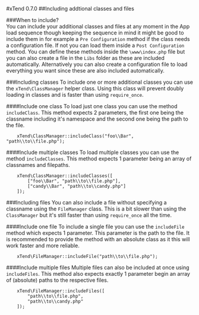 #xTend 0.7.0
##Including addtional classes and files

###When to include?  
You can include your additional classes and files at any moment in the App load sequence though keeping the sequence in mind it might be good to include them in for example a `Pre Configuration` method if the class needs a configuration file. If not you can load them inside a `Post Configuration` method. You can define these methods inside the `\www\index.php` file but you can also create a file in the `Libs` folder as these are included automatically. Alternatively you can also create a configuration file to load everything you want since these are also included automatically.

###Including classes
To include one or more additional classes you can use the `xTend\ClassManager` helper class. Using this class will prevent doubly loading in classes and is faster than using `require_once`.  

####Include one class
To load just one class you can use the method `includeClass`. This method expects 2 parameters, the first one being the classname including it's namespace and the second one being the path to the file.
```
    xTend\ClassManager::includeClass("foo\\Bar", "path\\to\\file.php");
```

####Include multiple classes
To load multiple classes you can use the method `includeClasses`. This method expects 1 parameter being an array of classnames and filepaths.
```
    xTend\ClassManager::includeClasses([
        ["foo\\Bar", "path\\to\\file.php"],
        ["candy\\Bar", "path\\to\\candy.php"]
    ]);
```

###Including files
You can also include a file without specifying a classname using the `FileManager` class. This is a bit slower than using the `ClassManager` but it's still faster than using `require_once` all the time.

####Include one file
To include a single file you can use the `includeFile` method which expects 1 parameter. This parameter is the path to the file. It is recommended to provide the method with an absolute class as it this will work faster and more reliable.
```
    xTend\FileManager::includeFile("path\\to\\file.php");
```

####Include multiple files
Multiple files can also be included at once using `includeFiles`. This method also expects exactly 1 parameter begin an array of (absolute) paths to the respective files.
```
    xTend\FileManager::includeFiles([
        "path\\to\\file.php",
        "path\\to\\candy.php"
    ]);
```

